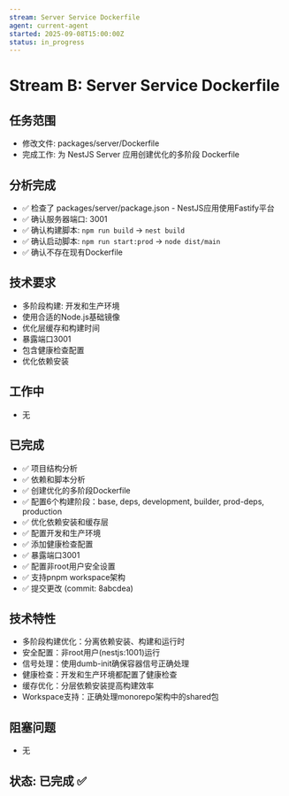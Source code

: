 ```yaml
---
stream: Server Service Dockerfile
agent: current-agent
started: 2025-09-08T15:00:00Z
status: in_progress
---
```


# Stream B: Server Service Dockerfile

## 任务范围
- 修改文件: packages/server/Dockerfile
- 完成工作: 为 NestJS Server 应用创建优化的多阶段 Dockerfile

## 分析完成
- ✅ 检查了 packages/server/package.json - NestJS应用使用Fastify平台
- ✅ 确认服务器端口: 3001
- ✅ 确认构建脚本: `npm run build` -> `nest build`
- ✅ 确认启动脚本: `npm run start:prod` -> `node dist/main`
- ✅ 确认不存在现有Dockerfile

## 技术要求
- 多阶段构建: 开发和生产环境
- 使用合适的Node.js基础镜像
- 优化层缓存和构建时间
- 暴露端口3001
- 包含健康检查配置
- 优化依赖安装

## 工作中
- 无

## 已完成
- ✅ 项目结构分析
- ✅ 依赖和脚本分析
- ✅ 创建优化的多阶段Dockerfile
- ✅ 配置6个构建阶段：base, deps, development, builder, prod-deps, production
- ✅ 优化依赖安装和缓存层
- ✅ 配置开发和生产环境
- ✅ 添加健康检查配置
- ✅ 暴露端口3001
- ✅ 配置非root用户安全设置
- ✅ 支持pnpm workspace架构
- ✅ 提交更改 (commit: 8abcdea)

## 技术特性
- 多阶段构建优化：分离依赖安装、构建和运行时
- 安全配置：非root用户(nestjs:1001)运行
- 信号处理：使用dumb-init确保容器信号正确处理
- 健康检查：开发和生产环境都配置了健康检查
- 缓存优化：分层依赖安装提高构建效率
- Workspace支持：正确处理monorepo架构中的shared包

## 阻塞问题
- 无

## 状态: 已完成 ✅